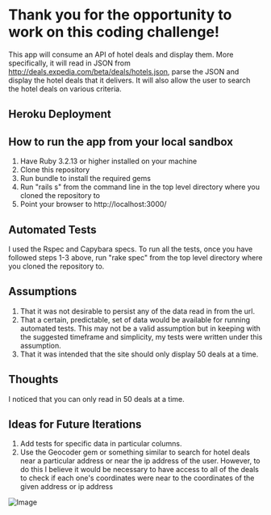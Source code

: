 
Thank you for the opportunity to work on this coding challenge!
===============================================================

This app will consume an API of hotel deals and display them.  More specifically, it will read in JSON from http://deals.expedia.com/beta/deals/hotels.json, parse the JSON and display the hotel deals that it delivers.  It will also allow the user to search the hotel deals on various criteria.

Heroku Deployment
-----------------

How to run the app from your local sandbox
------------------------------------------
1) Have Ruby 3.2.13 or higher installed on your machine
2) Clone this repository
3) Run bundle to install the required gems
4) Run "rails s" from the command line in the top level directory where you cloned the repository to
5) Point your browser to http://localhost:3000/

Automated Tests
---------------
I used the Rspec and Capybara specs.  To run all the tests, once you have followed steps 1-3 above, run "rake spec" from the top level directory where you cloned the repository to.

Assumptions
-----------
1) That it was not desirable to persist any of the data read in from the url.
2) That a certain, predictable, set of data would be available for running automated tests.  This may not be a valid assumption but in keeping with the suggested timeframe and simplicity, my tests were written under this assumption.
3) That it was intended that the site should only display 50 deals at a time.

Thoughts
--------
I noticed that you can only read in 50 deals at a time.

Ideas for Future Iterations
---------------------------
1) Add tests for specific data in particular columns.
2) Use the Geocoder gem or something similar to search for hotel deals near a particular address or near the ip address of the user.  However, to do this I believe it would be necessary to have access to all of the deals to check if each one's coordinates were near to the coordinates of the given address or ip address

![Image](https://raw.github.com/ggriffis/hotel-deals/master/app/assets/images/Homepage.png)


